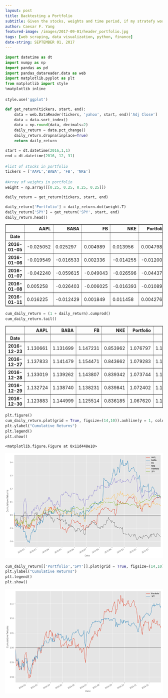 ```yaml
---
layout: post
title: Backtesting a Portfolio
subtitle: Given the stocks, weights and time period, if my stratefy worked in the past?
author: Caesar F. Yang
featured-image: /images/2017-09-01/header_portfolio.jpg
tags: [web scraping, data visualization, python, finance]
date-string: SEPTEMBER 01, 2017
---
```


```python
import datetime as dt
import numpy as np 
import pandas as pd 
import pandas_datareader.data as web 
import matplotlib.pyplot as plt 
from matplotlib import style
%matplotlib inline

style.use('ggplot')
```


```python
def get_return(tickers, start, end):
    data = web.DataReader(tickers, 'yahoo', start, end)['Adj Close']
    data = data.sort_index()
    data = np.round(data, decimals=2)
    daily_return = data.pct_change()
    daily_return.dropna(inplace=True)
    return daily_return
```


```python
start = dt.datetime(2016,1,1)
end = dt.datetime(2016, 12, 31)

#list of stocks in portfolio
tickers = ['AAPL','BABA', 'FB', 'NKE']

#Array of weights in portfolio
weight = np.array([[0.25, 0.25, 0.25, 0.25]])
```


```python
daily_return = get_return(tickers, start, end)
```


```python
daily_return['Portfolio'] = daily_return.dot(weight.T)
daily_return['SPY'] = get_return('SPY', start, end)
daily_return.head()
```




<div>
<table border="1" class="dataframe">
  <thead>
    <tr style="text-align: right;">
      <th></th>
      <th>AAPL</th>
      <th>BABA</th>
      <th>FB</th>
      <th>NKE</th>
      <th>Portfolio</th>
      <th>SPY</th>
    </tr>
    <tr>
      <th>Date</th>
      <th></th>
      <th></th>
      <th></th>
      <th></th>
      <th></th>
      <th></th>
    </tr>
  </thead>
  <tbody>
    <tr>
      <th>2016-01-05</th>
      <td>-0.025052</td>
      <td>0.025297</td>
      <td>0.004989</td>
      <td>0.013956</td>
      <td>0.004798</td>
      <td>0.001692</td>
    </tr>
    <tr>
      <th>2016-01-06</th>
      <td>-0.019549</td>
      <td>-0.016533</td>
      <td>0.002336</td>
      <td>-0.014255</td>
      <td>-0.012000</td>
      <td>-0.012595</td>
    </tr>
    <tr>
      <th>2016-01-07</th>
      <td>-0.042240</td>
      <td>-0.059615</td>
      <td>-0.049043</td>
      <td>-0.026596</td>
      <td>-0.044374</td>
      <td>-0.024007</td>
    </tr>
    <tr>
      <th>2016-01-08</th>
      <td>0.005258</td>
      <td>-0.026403</td>
      <td>-0.006025</td>
      <td>-0.016393</td>
      <td>-0.010891</td>
      <td>-0.010997</td>
    </tr>
    <tr>
      <th>2016-01-11</th>
      <td>0.016225</td>
      <td>-0.012429</td>
      <td>0.001849</td>
      <td>0.011458</td>
      <td>0.004276</td>
      <td>0.001021</td>
    </tr>
  </tbody>
</table>
</div>




```python
cum_daily_return = (1 + daily_return).cumprod()
cum_daily_return.tail()
```




<div>
<table border="1" class="dataframe">
  <thead>
    <tr style="text-align: right;">
      <th></th>
      <th>AAPL</th>
      <th>BABA</th>
      <th>FB</th>
      <th>NKE</th>
      <th>Portfolio</th>
      <th>SPY</th>
    </tr>
    <tr>
      <th>Date</th>
      <th></th>
      <th></th>
      <th></th>
      <th></th>
      <th></th>
      <th></th>
    </tr>
  </thead>
  <tbody>
    <tr>
      <th>2016-12-23</th>
      <td>1.130661</td>
      <td>1.131699</td>
      <td>1.147231</td>
      <td>0.853962</td>
      <td>1.076797</td>
      <td>1.146931</td>
    </tr>
    <tr>
      <th>2016-12-27</th>
      <td>1.137833</td>
      <td>1.141479</td>
      <td>1.154471</td>
      <td>0.843662</td>
      <td>1.079283</td>
      <td>1.149803</td>
    </tr>
    <tr>
      <th>2016-12-28</th>
      <td>1.133019</td>
      <td>1.139262</td>
      <td>1.143807</td>
      <td>0.839342</td>
      <td>1.073744</td>
      <td>1.140264</td>
    </tr>
    <tr>
      <th>2016-12-29</th>
      <td>1.132724</td>
      <td>1.138740</td>
      <td>1.138231</td>
      <td>0.839841</td>
      <td>1.072402</td>
      <td>1.140007</td>
    </tr>
    <tr>
      <th>2016-12-30</th>
      <td>1.123883</td>
      <td>1.144999</td>
      <td>1.125514</td>
      <td>0.836185</td>
      <td>1.067620</td>
      <td>1.135853</td>
    </tr>
  </tbody>
</table>
</div>




```python
plt.figure()
cum_daily_return.plot(grid = True, figsize=(14,10)).axhline(y = 1, color = "black", lw = 1)
plt.ylabel("Cumulative Returns")
plt.legend()
plt.show()
```


    <matplotlib.figure.Figure at 0x11d448e10>



![png](/images/2017-09-01/output_6_1.png)



```python
cum_daily_return[['Portfolio','SPY']].plot(grid = True, figsize=(14,10)).axhline(y = 1, color = "black", lw = 1)
plt.ylabel("Cumulative Returns")
plt.legend()
plt.show()
```


![png](/images/2017-09-01/output_7_0.png)

